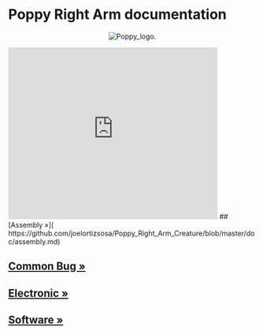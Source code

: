 # Poppy Right Arm documentation


<p align="center">
<img src="https://github.com/joelortizsosa/Poppy_Right_Arm_Creature/blob/master/doc/img/logo.png" title="Poppy_logo.">
</p>

<iframe width="425" height="349" src="http://www.youtube.com/embed/MsM8SQ-Zyik" frameborder="0" allowfullscreen></iframe> 
## [Assembly »]( https://github.com/joelortizsosa/Poppy_Right_Arm_Creature/blob/master/doc/assembly.md)

## [Common Bug »]( https://github.com/joelortizsosa/Poppy_Right_Arm_Creature/blob/master/doc/common_Bug.md)

## [Electronic »]( https://github.com/joelortizsosa/Poppy_Right_Arm_Creature/blob/master/doc/electronic.md)

## [Software »]( https://github.com/joelortizsosa/Poppy_Right_Arm_Creature/blob/master/doc/software.md)
